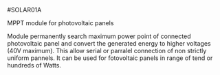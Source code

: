 <!--- PrjInfo ---> <!--- Please remove this line after manually editing --->
<!--- 00a56be08b96043df9e37d6aff7b6990 --->
<!--- Created:20170112-18:22: ---> 
<!--- Author:Mlab: ---> 
<!--- AuthorEmail:mlab@mlab.cz: ---> 
<!--- Tags:imported: ---> 
<!--- Ust:None: ---> 
<!--- Name:SOLAR01A: --->
#SOLAR01A 
<!--- LongName --->
MPPT module for photovoltaic panels
<!--- ELongName ---> 

<!--- Lead --->
Module permanently search maximum power point of connected photovoltaic panel and convert the generated energy to higher voltages (40V maximum). This allow serial or parralel connection of non strictly uniform pannels. It can be used for fotovoltaic panels in range of tend or hundreds of Watts.
<!--- ELead ---> 


​
​
<!--- Description --->
<!--- EDescription --->
<!--- Content --->
<!--- EContent --->
            